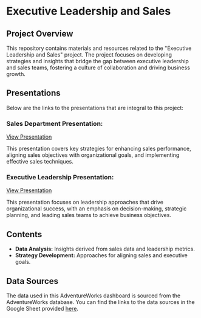 # Executive Leadership and Sales

## Project Overview

This repository contains materials and resources related to the "Executive Leadership and Sales" project. The project focuses on developing strategies and insights that bridge the gap between executive leadership and sales teams, fostering a culture of collaboration and driving business growth.

## Presentations
Below are the links to the presentations that are integral to this project:

### Sales Department Presentation:

[View Presentation](https://1drv.ms/p/c/8a2481f5177c1dbe/EZ6e67T0aDxImLIwHAT06DoBaHMGRLozcn9-TcNcqJNeZA?e=fovigl)

This presentation covers key strategies for enhancing sales performance, aligning sales objectives with organizational goals, and implementing effective sales techniques.

### Executive Leadership Presentation:

[View Presentation](https://1drv.ms/p/c/8a2481f5177c1dbe/ESggrYyaMxdDi60iAZyGofMBaVJBcs393B0R2t36xTfZeA?e=Ty8DIh)

This presentation focuses on leadership approaches that drive organizational success, with an emphasis on decision-making, strategic planning, and leading sales teams to achieve business objectives.

## Contents

- **Data Analysis:** Insights derived from sales data and leadership metrics.
- **Strategy Development:** Approaches for aligning sales and executive goals.

## Data Sources
The data used in this AdventureWorks dashboard is sourced from the AdventureWorks database. You can find the links to the data sources in the Google Sheet provided [here](https://docs.google.com/spreadsheets/d/17QYcucJjfgqVtMchKDcYH17-FqmFIpxHWckkWnPXMB0/edit?usp=sharing).
